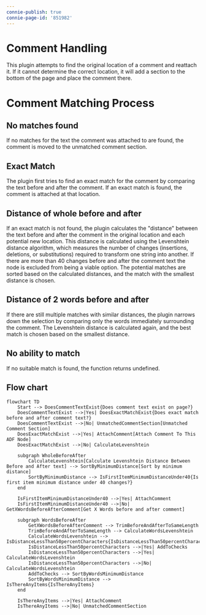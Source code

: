 ```yaml
---
connie-publish: true
connie-page-id: '851982'
---
```

# Comment Handling

This plugin attempts to find the original location of a comment and reattach it. If it cannot determine the correct location, it will add a section to the bottom of the page and place the comment there.

# Comment Matching Process

## No matches found
If no matches for the text the comment was attached to are found, the comment is moved to the unmatched comment section.

## Exact Match
The plugin first tries to find an exact match for the comment by comparing the text before and after the comment. If an exact match is found, the comment is attached at that location.

## Distance of whole before and after 
If an exact match is not found, the plugin calculates the "distance" between the text before and after the comment in the original location and each potential new location. This distance is calculated using the Levenshtein distance algorithm, which measures the number of changes (insertions, deletions, or substitutions) required to transform one string into another. If there are more than 40 changes before and after the comment text the node is excluded from being a viable option. The potential matches are sorted based on the calculated distances, and the match with the smallest distance is chosen.

## Distance of 2 words before and after
If there are still multiple matches with similar distances, the plugin narrows down the selection by comparing only the words immediately surrounding the comment. The Levenshtein distance is calculated again, and the best match is chosen based on the smallest distance.

## No ability to match
If no suitable match is found, the function returns undefined.

## Flow chart
```mermaid
flowchart TD
    Start --> DoesCommentTextExist{Does comment text exist on page?}
    DoesCommentTextExist -->|Yes| DoesExactMatchExist{Does exact match before and after comment text?}
    DoesCommentTextExist -->|No| UnmatchedCommentSection[Unmatched Comment Section]
    DoesExactMatchExist -->|Yes| AttachComment[Attach Comment To This ADF Node]
    DoesExactMatchExist -->|No| CalculateLevenshtein

    subgraph WholeBeforeAfter
        CalculateLevenshtein[Calculate Levenshtein Distance Between Before and After text] --> SortByMinimumDistance[Sort by minimum distance]
        SortByMinimumDistance --> IsFirstItemMinimumDistanceUnder40{Is first item minimum distance under 40 changes?}
    end

    IsFirstItemMinimumDistanceUnder40 -->|Yes| AttachComment
    IsFirstItemMinimumDistanceUnder40 -->|No| GetXWordsBeforeAfterComment[Get X Words before and after comment]

    subgraph WordsBeforeAfter
        GetXWordsBeforeAfterComment --> TrimBeforeAndAfterToSameLength
        TrimBeforeAndAfterToSameLength --> CalculateWordsLevenshtein
        CalculateWordsLevenshtein --> IsDistanceLessThan50percentCharacters{IsDistanceLessThan50percentCharacters}
        IsDistanceLessThan50percentCharacters -->|Yes| AddToChecks
        IsDistanceLessThan50percentCharacters -->|Yes| CalculateWordsLevenshtein
        IsDistanceLessThan50percentCharacters -->|No| CalculateWordsLevenshtein
        AddToChecks --> SortByWordsMinimumDistance
        SortByWordsMinimumDistance --> IsThereAnyItems{IsThereAnyItems}
    end

    IsThereAnyItems -->|Yes| AttachComment
    IsThereAnyItems -->|No| UnmatchedCommentSection

